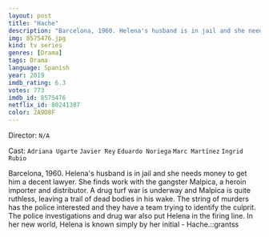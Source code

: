 ```yaml
---
layout: post
title: "Hache"
description: "Barcelona, 1960. Helena's husband is in jail and she needs money to get him a decent lawyer. She finds work with the gangster Malpica, a heroin importer and distributor. A drug turf war is underway and Malpica is quite ruthless, leaving a trail of dead bodies in his wake. The string of murders has the police interested and they have a team trying to identify the culprit. The police investigations and drug war also put Helena in the firing line. In her new world, Helena is known simply by h.."
img: 8575476.jpg
kind: tv series
genres: [Drama]
tags: Drama 
language: Spanish
year: 2019
imdb_rating: 6.3
votes: 773
imdb_id: 8575476
netflix_id: 80241387
color: 2A9D8F
---
```

Director: `N/A`  

Cast: `Adriana Ugarte` `Javier Rey` `Eduardo Noriega` `Marc Martínez` `Ingrid Rubio` 

Barcelona, 1960. Helena's husband is in jail and she needs money to get him a decent lawyer. She finds work with the gangster Malpica, a heroin importer and distributor. A drug turf war is underway and Malpica is quite ruthless, leaving a trail of dead bodies in his wake. The string of murders has the police interested and they have a team trying to identify the culprit. The police investigations and drug war also put Helena in the firing line. In her new world, Helena is known simply by her initial - Hache.::grantss